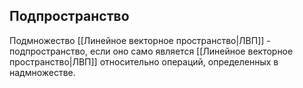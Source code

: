 ## Подпространство
Подмножество [[Линейное векторное пространство|ЛВП]] - подпространство, если оно само является [[Линейное векторное пространство|ЛВП]] относительно операций, определенных в надмножестве.